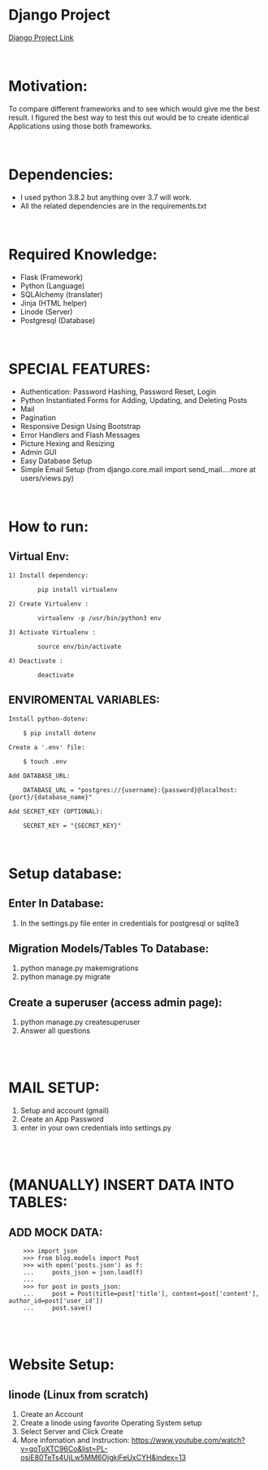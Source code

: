 # Django Project

<a href='https://django-draft-blog.herokuapp.com'>Django Project Link</a>

<br>

# Motivation:
To compare different frameworks and to see which would give me the best result. I figured the best way to test this out would be to create identical Applications using those both frameworks.

<br>

# Dependencies:
- I used python 3.8.2 but anything over 3.7 will work.
- All the related dependencies are in the requirements.txt

<br>

# Required Knowledge:
- Flask (Framework) 
- Python (Language)
- SQLAlchemy (translater)
- Jinja (HTML helper)
- Linode (Server)
- Postgresql (Database)  

<br>

# SPECIAL FEATURES:
- Authentication: Password Hashing, Password Reset, Login
- Python Instantiated Forms for Adding, Updating, and Deleting Posts
- Mail
- Pagination
- Responsive Design Using Bootstrap
- Error Handlers and Flash Messages
- Picture Hexing and Resizing 
- Admin GUI
- Easy Database Setup
- Simple Email Setup (from django.core.mail import send_mail....more at users/views.py)

<br>

# How to run:

## Virtual Env:
    1) Install dependency: 
        
            pip install virtualenv

    2) Create Virtualenv :

            virtualenv -p /usr/bin/python3 env

    3) Activate Virtualenv : 

            source env/bin/activate

    4) Deactivate : 
            
            deactivate

## ENVIROMENTAL VARIABLES:

    Install python-dotenv:

        $ pip install dotenv

    Create a '.env' file:

        $ touch .env

    Add DATABASE_URL:

        DATABASE_URL = "postgres://{username}:{password}@localhost:{port}/{database_name}"

    Add SECRET_KEY (OPTIONAL):

        SECRET_KEY = "{SECRET_KEY}"

<br>

# Setup database:

## Enter In Database:
1) In the settings.py file enter in credentials for postgresql or sqlite3

## Migration Models/Tables To Database:
1) python manage.py makemigrations
2) python manage.py migrate

## Create a superuser (access admin page):
1) python manage.py createsuperuser
2) Answer all questions


<br>
<br>

# MAIL SETUP:

1) Setup and account (gmail)
2) Create an App Password 
3) enter in your own credentials into settings.py


<br>
<br>

# (MANUALLY) INSERT DATA INTO TABLES:


## ADD MOCK DATA:
        >>> import json
        >>> from blog.models import Post
        >>> with open('posts.json') as f:
        ...     posts_json = json.load(f)
        ... 
        >>> for post in posts_json:
        ...     post = Post(title=post['title'], content=post['content'], author_id=post['user_id'])
        ...     post.save()

<br>
<br>

# Website Setup:


## linode (Linux from scratch)
1) Create an Account
2) Create a linode using favorite Operating System setup
3) Select Server and Click Create
4) More infomation and Instruction:
    https://www.youtube.com/watch?v=goToXTC96Co&list=PL-osiE80TeTs4UjLw5MM6OjgkjFeUxCYH&index=13

